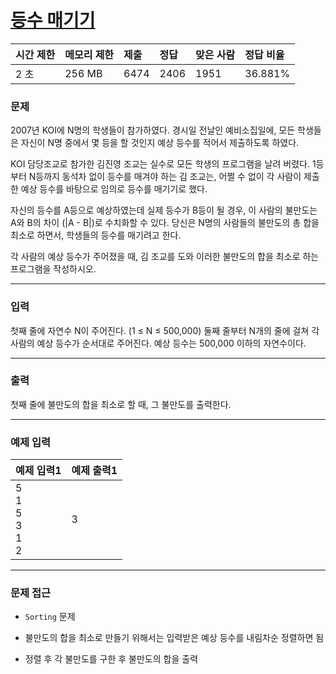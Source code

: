 # [등수 매기기](https://www.acmicpc.net/problem/2012)

<div align = center>

| 시간 제한 | 메모리 제한 | 제출 | 정답 | 맞은 사람 | 정답 비율 |
| :-------- | :---------- | :--- | :--- | :-------- | :-------- |
| 2 초      | 256 MB      | 6474 | 2406 | 1951      | 36.881%   |

</div>

### 문제

2007년 KOI에 N명의 학생들이 참가하였다. 경시일 전날인 예비소집일에, 모든 학생들은 자신이 N명 중에서 몇 등을 할 것인지 예상 등수를 적어서 제출하도록 하였다.

KOI 담당조교로 참가한 김진영 조교는 실수로 모든 학생의 프로그램을 날려 버렸다. 1등부터 N등까지 동석차 없이 등수를 매겨야 하는 김 조교는, 어쩔 수 없이 각 사람이 제출한 예상 등수를 바탕으로 임의로 등수를 매기기로 했다.

자신의 등수를 A등으로 예상하였는데 실제 등수가 B등이 될 경우, 이 사람의 불만도는 A와 B의 차이 (|A - B|)로 수치화할 수 있다. 당신은 N명의 사람들의 불만도의 총 합을 최소로 하면서, 학생들의 등수를 매기려고 한다.

각 사람의 예상 등수가 주어졌을 때, 김 조교를 도와 이러한 불만도의 합을 최소로 하는 프로그램을 작성하시오.

---

### 입력

첫째 줄에 자연수 N이 주어진다. (1 ≤ N ≤ 500,000) 둘째 줄부터 N개의 줄에 걸쳐 각 사람의 예상 등수가 순서대로 주어진다. 예상 등수는 500,000 이하의 자연수이다.

---

### 출력

첫째 줄에 불만도의 합을 최소로 할 때, 그 불만도를 출력한다.

---

### 예제 입력

| 예제 입력1                      | 예제 출력1 |
| :------------------------------ | :--------- |
| 5<br/>1<br/>5<br/>3<br/>1<br/>2 | 3          |

---

### 문제 접근

  - `Sorting` 문제

  - 불만도의 합을 최소로 만들기 위해서는 입력받은 예상 등수를 내림차순 정렬하면 됨

  - 정렬 후 각 불만도를 구한 후 불만도의 합을 출력